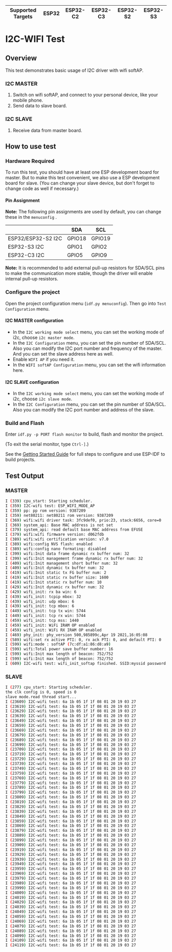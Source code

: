 | Supported Targets | ESP32 | ESP32-C2 | ESP32-C3 | ESP32-S2 | ESP32-S3 |
| ----------------- | ----- | -------- | -------- | -------- | -------- |

# I2C-WIFI Test

## Overview

This test demonstrates basic usage of I2C driver with wifi softAP.

### I2C MASTER

1. Switch on wifi softAP, and connect to your personal device, like your mobile phone.
2. Send data to slave board.

### I2C SLAVE

1. Receive data from master board.

## How to use test

### Hardware Required

To run this test, you should have at least one ESP development board for master. But to make this test convenient, we also use a ESP development board for slave. (You can change your slave device, but don't forget to change code as well if necessary.)

#### Pin Assignment

**Note:** The following pin assignments are used by default, you can change these  in the `menuconfig` .

|                    | SDA    | SCL    |
| ------------------ | ------ | ------ |
| ESP32/ESP32-S2 I2C | GPIO18 | GPIO19 |
| ESP32-S3       I2C | GPIO1  | GPIO2  |
| ESP32-C3       I2C | GPIO5  | GPIO9  |

**Note:** It is recommended to add external pull-up resistors for SDA/SCL pins to make the communication more stable, though the driver will enable internal pull-up resistors.

### Configure the project

Open the project configuration menu (`idf.py menuconfig`). Then go into `Test Configuration` menu.

#### I2C MASTER configuration

- In the `I2C working mode select` menu, you can set the working mode of i2c, choose `i2c master mode`.
- In the `I2C Configuration` menu, you can set the pin number of SDA/SCL. Also you can modify the I2C port number and frequency of the master. And you can set the slave address here as well.
- Enable `WIFI AP` if you need it.
- In the `WIFI softAP Configuration` menu, you can set the wifi information here.

#### I2C SLAVE configuration

- In the `I2C working mode select` menu, you can set the working mode of i2c, choose `i2c slave mode`.
- In the `I2C Configuration` menu, you can set the pin number of SDA/SCL. Also you can modify the I2C port number and address of the slave.

### Build and Flash

Enter `idf.py -p PORT flash monitor` to build, flash and monitor the project.

(To exit the serial monitor, type ``Ctrl-]``.)

See the [Getting Started Guide](https://docs.espressif.com/projects/esp-idf/en/latest/get-started/index.html) for full steps to configure and use ESP-IDF to build projects.

## Test Output

### MASTER

```bash
I (339) cpu_start: Starting scheduler.
I (359) I2C-wifi test: ESP_WIFI_MODE_AP
I (359) pp: pp rom version: 9387209
I (359) net80211: net80211 rom version: 9387209
I (369) wifi:wifi driver task: 3fc9def0, prio:23, stack:6656, core=0
I (369) system_api: Base MAC address is not set
I (379) system_api: read default base MAC address from EFUSE
I (379) wifi:wifi firmware version: d062fdb
I (389) wifi:wifi certification version: v7.0
I (389) wifi:config NVS flash: enabled
I (389) wifi:config nano formating: disabled
I (399) wifi:Init data frame dynamic rx buffer num: 32
I (399) wifi:Init management frame dynamic rx buffer num: 32
I (409) wifi:Init management short buffer num: 32
I (409) wifi:Init dynamic tx buffer num: 32
I (419) wifi:Init static tx FG buffer num: 2
I (419) wifi:Init static rx buffer size: 1600
I (419) wifi:Init static rx buffer num: 10
I (429) wifi:Init dynamic rx buffer num: 32
I (429) wifi_init: rx ba win: 6
I (439) wifi_init: tcpip mbox: 32
I (439) wifi_init: udp mbox: 6
I (439) wifi_init: tcp mbox: 6
I (449) wifi_init: tcp tx win: 5744
I (449) wifi_init: tcp rx win: 5744
I (459) wifi_init: tcp mss: 1440
I (459) wifi_init: WiFi IRAM OP enabled
I (459) wifi_init: WiFi RX IRAM OP enabled
I (469) phy_init: phy_version 500,985899c,Apr 19 2021,16:05:08
I (589) wifi:set rx active PTI: 0, rx ack PTI: 0, and default PTI: 0
I (599) wifi:mode : softAP (7c:df:a1:86:d8:a9)
I (599) wifi:Total power save buffer number: 16
I (599) wifi:Init max length of beacon: 752/752
I (599) wifi:Init max length of beacon: 752/752
I (609) I2C-wifi test: wifi_init_softap finished. SSID:myssid password:mypassword channel:1
```

### SLAVE

```bash
I (277) cpu_start: Starting scheduler.
the clk config is 0, speed is 0
slave mode.read thread start...
I (23609) I2C-wifi test: 6a 1b 05 1f 1f 08 01 20 19 03 27 
I (23619) I2C-wifi test: 6a 1b 05 1f 1f 08 01 20 19 03 27 
I (23629) I2C-wifi test: 6a 1b 05 1f 1f 08 01 20 19 03 27 
I (23639) I2C-wifi test: 6a 1b 05 1f 1f 08 01 20 19 03 27 
I (23649) I2C-wifi test: 6a 1b 05 1f 1f 08 01 20 19 03 27 
I (23659) I2C-wifi test: 6a 1b 05 1f 1f 08 01 20 19 03 27 
I (23669) I2C-wifi test: 6a 1b 05 1f 1f 08 01 20 19 03 27 
I (23679) I2C-wifi test: 6a 1b 05 1f 1f 08 01 20 19 03 27 
I (23689) I2C-wifi test: 6a 1b 05 1f 1f 08 01 20 19 03 27 
I (23699) I2C-wifi test: 6a 1b 05 1f 1f 08 01 20 19 03 27 
I (23709) I2C-wifi test: 6a 1b 05 1f 1f 08 01 20 19 03 27 
I (23719) I2C-wifi test: 6a 1b 05 1f 1f 08 01 20 19 03 27 
I (23729) I2C-wifi test: 6a 1b 05 1f 1f 08 01 20 19 03 27 
I (23739) I2C-wifi test: 6a 1b 05 1f 1f 08 01 20 19 03 27 
I (23749) I2C-wifi test: 6a 1b 05 1f 1f 08 01 20 19 03 27 
I (23759) I2C-wifi test: 6a 1b 05 1f 1f 08 01 20 19 03 27 
I (23769) I2C-wifi test: 6a 1b 05 1f 1f 08 01 20 19 03 27 
I (23779) I2C-wifi test: 6a 1b 05 1f 1f 08 01 20 19 03 27 
I (23789) I2C-wifi test: 6a 1b 05 1f 1f 08 01 20 19 03 27 
I (23799) I2C-wifi test: 6a 1b 05 1f 1f 08 01 20 19 03 27 
I (23809) I2C-wifi test: 6a 1b 05 1f 1f 08 01 20 19 03 27 
I (23819) I2C-wifi test: 6a 1b 05 1f 1f 08 01 20 19 03 27 
I (23829) I2C-wifi test: 6a 1b 05 1f 1f 08 01 20 19 03 27 
I (23839) I2C-wifi test: 6a 1b 05 1f 1f 08 01 20 19 03 27 
I (23849) I2C-wifi test: 6a 1b 05 1f 1f 08 01 20 19 03 27 
I (23859) I2C-wifi test: 6a 1b 05 1f 1f 08 01 20 19 03 27 
I (23869) I2C-wifi test: 6a 1b 05 1f 1f 08 01 20 19 03 27 
I (23879) I2C-wifi test: 6a 1b 05 1f 1f 08 01 20 19 03 27 
I (23889) I2C-wifi test: 6a 1b 05 1f 1f 08 01 20 19 03 27 
I (23899) I2C-wifi test: 6a 1b 05 1f 1f 08 01 20 19 03 27 
I (23909) I2C-wifi test: 6a 1b 05 1f 1f 08 01 20 19 03 27 
I (23919) I2C-wifi test: 6a 1b 05 1f 1f 08 01 20 19 03 27 
I (23929) I2C-wifi test: 6a 1b 05 1f 1f 08 01 20 19 03 27 
I (23939) I2C-wifi test: 6a 1b 05 1f 1f 08 01 20 19 03 27 
I (23949) I2C-wifi test: 6a 1b 05 1f 1f 08 01 20 19 03 27 
I (23959) I2C-wifi test: 6a 1b 05 1f 1f 08 01 20 19 03 27 
I (23969) I2C-wifi test: 6a 1b 05 1f 1f 08 01 20 19 03 27 
I (23979) I2C-wifi test: 6a 1b 05 1f 1f 08 01 20 19 03 27 
I (23989) I2C-wifi test: 6a 1b 05 1f 1f 08 01 20 19 03 27 
I (23999) I2C-wifi test: 6a 1b 05 1f 1f 08 01 20 19 03 27 
I (24009) I2C-wifi test: 6a 1b 05 1f 1f 08 01 20 19 03 27 
I (24019) I2C-wifi test: 6a 1b 05 1f 1f 08 01 20 19 03 27 
I (24029) I2C-wifi test: 6a 1b 05 1f 1f 08 01 20 19 03 27 
I (24039) I2C-wifi test: 6a 1b 05 1f 1f 08 01 20 19 03 27 
I (24049) I2C-wifi test: 6a 1b 05 1f 1f 08 01 20 19 03 27 
I (24059) I2C-wifi test: 6a 1b 05 1f 1f 08 01 20 19 03 27 
I (24069) I2C-wifi test: 6a 1b 05 1f 1f 08 01 20 19 03 27 
I (24079) I2C-wifi test: 6a 1b 05 1f 1f 08 01 20 19 03 27 
I (24089) I2C-wifi test: 6a 1b 05 1f 1f 08 01 20 19 03 27 
I (24099) I2C-wifi test: 6a 1b 05 1f 1f 08 01 20 19 03 27 
I (24109) I2C-wifi test: 6a 1b 05 1f 1f 08 01 20 19 03 27 
I (24119) I2C-wifi test: 6a 1b 05 1f 1f 08 01 20 19 03 27 
```